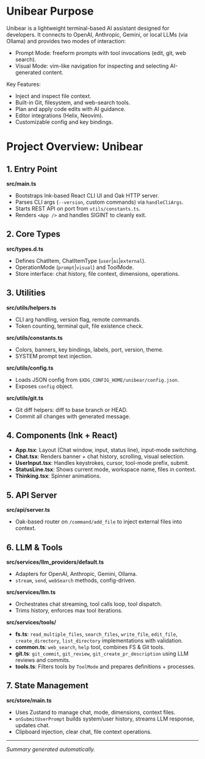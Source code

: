# Unibear Purpose

Unibear is a lightweight terminal-based AI assistant designed for developers. It connects to OpenAI, Anthropic, Gemini, or local LLMs (via Ollama) and provides two modes of interaction:

- Prompt Mode: freeform prompts with tool invocations (edit, git, web search).
- Visual Mode: vim-like navigation for inspecting and selecting AI-generated content.

Key Features:
- Inject and inspect file context.
- Built-in Git, filesystem, and web-search tools.
- Plan and apply code edits with AI guidance.
- Editor integrations (Helix, Neovim).
- Customizable config and key bindings.

# Project Overview: Unibear

## 1. Entry Point
**src/main.ts**
- Bootstraps Ink-based React CLI UI and Oak HTTP server.
- Parses CLI args (`--version`, custom commands) via `handleCliArgs`.
- Starts REST API on port from `utils/constants.ts`.
- Renders `<App />` and handles SIGINT to cleanly exit.

## 2. Core Types
**src/types.d.ts**
- Defines ChatItem, ChatItemType (`user`|`ai`|`external`).
- OperationMode (`prompt`|`visual`) and ToolMode.
- Store interface: chat history, file context, dimensions, operations.

## 3. Utilities
**src/utils/helpers.ts**
- CLI arg handling, version flag, remote commands.
- Token counting, terminal quit, file existence check.

**src/utils/constants.ts**
- Colors, banners, key bindings, labels, port, version, theme.
- SYSTEM prompt text injection.

**src/utils/config.ts**
- Loads JSON config from `$XDG_CONFIG_HOME/unibear/config.json`.
- Exposes `config` object.

**src/utils/git.ts**
- Git diff helpers: diff to base branch or HEAD.
- Commit all changes with generated message.

## 4. Components (Ink + React)
- **App.tsx**: Layout (Chat window, input, status line), input-mode switching.
- **Chat.tsx**: Renders banner + chat history, scrolling, visual selection.
- **UserInput.tsx**: Handles keystrokes, cursor, tool-mode prefix, submit.
- **StatusLine.tsx**: Shows current mode, workspace name, files in context.
- **Thinking.tsx**: Spinner animations.

## 5. API Server
**src/api/server.ts**
- Oak-based router on `/command/add_file` to inject external files into context.

## 6. LLM & Tools
**src/services/llm_providers/default.ts**
- Adapters for OpenAI, Anthropic, Gemini, Ollama.
- `stream`, `send`, `webSearch` methods, config-driven.

**src/services/llm.ts**
- Orchestrates chat streaming, tool calls loop, tool dispatch.
- Trims history, enforces max tool iterations.

**src/services/tools/**
- **fs.ts**: `read_multiple_files`, `search_files`, `write_file`, `edit_file`, `create_directory`, `list_directory` implementations with validation.
- **common.ts**: `web_search`, `help` tool, combines FS & Git tools.
- **git.ts**: `git_commit`, `git_review`, `git_create_pr_description` using LLM reviews and commits.
- **tools.ts**: Filters tools by `ToolMode` and prepares definitions + processes.

## 7. State Management
**src/store/main.ts**
- Uses Zustand to manage chat, mode, dimensions, context files.
- `onSubmitUserPrompt` builds system/user history, streams LLM response, updates chat.
- Clipboard injection, clear chat, file context operations.

---
*Summary generated automatically.*
